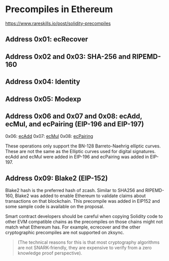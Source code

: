 # Precompiles in Ethereum

<https://www.rareskills.io/post/solidity-precompiles>

## Address 0x01: ecRecover

## Address 0x02 and 0x03: SHA-256 and RIPEMD-160

## Address 0x04: Identity

## Address 0x05: Modexp

## Address 0x06 and 0x07 and 0x08: ecAdd, ecMul, and ecPairing (EIP-196 and EIP-197)

0x06: [ecAdd](https://github.com/tornadocash/tornado-core/blob/master/contracts/Verifier.sol#L79)
0x07: [ecMul](https://github.com/tornadocash/tornado-core/blob/master/contracts/Verifier.sol#L100)
0x08: [ecPairing](https://github.com/tornadocash/tornado-core/blob/master/contracts/Verifier.sol#L143)

These operations only support the BN-128 Barreto-Naehrig elliptic curves. These are not the same as the Elliptic curves used for digital signatures.
ecAdd and ecMul were added in EIP-196 and ecPairing was added in EIP-197.

## Address 0x09: Blake2 (EIP-152)

Blake2 hash is the preferred hash of zcash. 
Similar to SHA256 and RIPEMD-160, Blake2 was added to enable Ethereum to validate claims about transactions on that blockchain. 
This precompile was added in EIP152 and some sample code is available on the proposal.

Smart contract developers should be careful when copying Solidity code to other EVM compatible chains as the precompiles on those chains might not match what Ethereum has. 
For example, ecrecover and the other cryptographic precompiles are not supported on zksync. 
>(The technical reasons for this is that most cryptography algorithms are not SNARK-friendly, they are expensive to verify from a zero knowledge proof perspective).